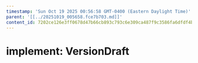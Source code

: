 ```yaml
---
timestamp: 'Sun Oct 19 2025 00:56:58 GMT-0400 (Eastern Daylight Time)'
parent: '[[../20251019_005658.fce7b703.md]]'
content_id: 7202ce126e3ff0678d47b66cb893c793c6e309ca487f9c3586fa6dfdf4b5ef60
---
```


# implement: VersionDraft
